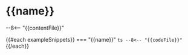 # {{name}}

--8<-- "{{contentFile}}"

{{#each exampleSnippets}}
=== "{{name}}"
    ```ts
    --8<-- "{{codeFile}}"
    ```
{{/each}}
